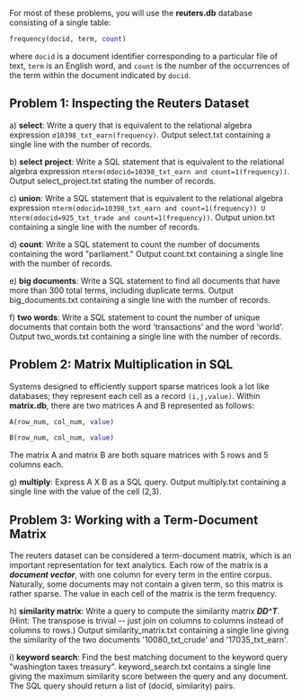 For most of these problems, you will use the **reuters.db** database consisting of a single table:
```SQL
frequency(docid, term, count)
````
where `docid` is a document identifier corresponding to a particular file of text, `term` is an English word, and `count` is the number of the occurrences of the term within the document indicated by `docid`.

Problem 1: Inspecting the Reuters Dataset
-----------------------------------------
a) **select**: Write a query that is equivalent to the relational algebra expression `σ10398_txt_earn(frequency)`. Output select.txt containing a single line with the number of records.

b) **select project**: Write a SQL statement that is equivalent to the relational algebra expression `πterm(σdocid=10398_txt_earn and count=1(frequency))`. Output select_project.txt stating the number of records.

c) **union**: Write a SQL statement that is equivalent to the relational algebra expression `πterm(σdocid=10398_txt_earn and count=1(frequency)) U πterm(σdocid=925_txt_trade and count=1(frequency))`. Output union.txt containing a single line with the number of records.

d) **count**: Write a SQL statement to count the number of documents containing the word "parliament." Output count.txt containing a single line with the number of records. 

e) **big documents**: Write a SQL statement to find all documents that have more than 300 total terms, including duplicate terms. Output big_documents.txt containing a single line with the number of records.

f) **two words**: Write a SQL statement to count the number of unique documents that contain both the word 'transactions' and the word 'world'. Output two_words.txt containing a single line with the number of records.

Problem 2: Matrix Multiplication in SQL
---------------------------------------
Systems designed to efficiently support sparse matrices look a lot like databases; they represent each cell as a record `(i,j,value)`. Within **matrix.db**, there are two matrices A and B represented as follows:
```SQL
A(row_num, col_num, value)

B(row_num, col_num, value)
```
The matrix A and matrix B are both square matrices with 5 rows and 5 columns each.

g) **multiply**: Express A X B as a SQL query. Output multiply.txt containing a single line with the value of the cell (2,3).

Problem 3: Working with a Term-Document Matrix
----------------------------------------
The reuters dataset can be considered a term-document matrix, which is an important representation for text analytics. Each row of the matrix is a ***document vector***, with one column for every term in the entire corpus. Naturally, some documents may not contain a given term, so this matrix is rather sparse. The value in each cell of the matrix is the term frequency.

h) **similarity matrix**: Write a query to compute the similarity matrix ***DD^T***. (Hint: The transpose is trivial -- just join on columns to columns instead of columns to rows.) Output similarity_matrix.txt containing a single line giving the similarity of the two documents '10080_txt_crude' and '17035_txt_earn'.


i) **keyword search**: Find the best matching document to the keyword query "washington taxes treasury". keyword_search.txt contains a single line giving the maximum similarity score between the query and any document. The SQL query should return a list of (docid, similarity) pairs.
